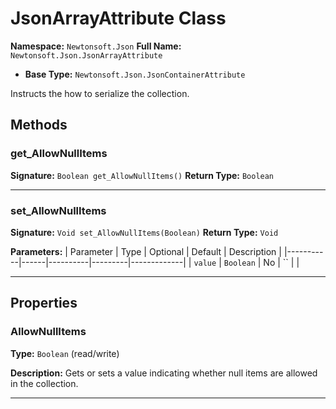 # JsonArrayAttribute Class

**Namespace:** `Newtonsoft.Json`
**Full Name:** `Newtonsoft.Json.JsonArrayAttribute`
- **Base Type:** `Newtonsoft.Json.JsonContainerAttribute`

Instructs the  how to serialize the collection.

## Methods

### get_AllowNullItems

**Signature:** `Boolean get_AllowNullItems()`
**Return Type:** `Boolean`

---

### set_AllowNullItems

**Signature:** `Void set_AllowNullItems(Boolean)`
**Return Type:** `Void`

**Parameters:**
| Parameter | Type | Optional | Default | Description |
|-----------|------|----------|---------|-------------|
| `value` | `Boolean` | No | `` |  |

---

## Properties

### AllowNullItems

**Type:** `Boolean` (read/write)

**Description:** Gets or sets a value indicating whether null items are allowed in the collection.

---